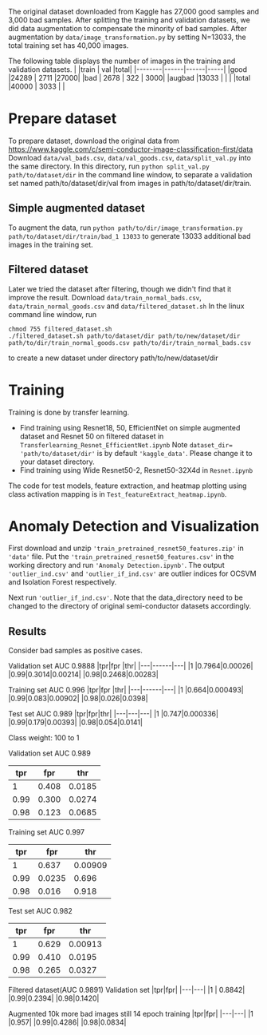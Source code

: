 
The original dataset downloaded from Kaggle has 27,000 good samples and 3,000 bad samples.
After splitting the training and validation datasets, we did data augmentation to compensate the minority of bad samples.
After augmentation by `data/image_transformation.py` by setting N=13033, the total training set has 40,000 images.

The following table displays the number of images in the training and validation datasets.
|        |train | val  |total|
|--------|------|------|-----|
|good    |24289 | 2711 |27000|
|bad     | 2678 |  322 | 3000|
|augbad  |13033 |      |     |
|total   |40000 | 3033 |     |

Prepare dataset
=======

To prepare dataset, download the original data from https://www.kaggle.com/c/semi-conductor-image-classification-first/data
Download `data/val_bads.csv`, `data/val_goods.csv`, `data/split_val.py`
into the same directory. In this directory, run
`python split_val.py path/to/dataset/dir`
in the command line window, to separate a validation set named path/to/dataset/dir/val from images in path/to/dataset/dir/train.

Simple augmented dataset
-------------
To augment the data, run
`python path/to/dir/image_transformation.py path/to/dataset/dir/train/bad_1 13033`
to generate 13033 additional bad images in the training set. 

Filtered dataset
-------------
Later we tried the dataset after filtering, though we didn't find that it improve the result.
Download `data/train_normal_bads.csv`, `data/train_normal_goods.csv` and `data/filtered_dataset.sh`
In the linux command line window, run
```
chmod 755 filtered_dataset.sh
./filtered_dataset.sh path/to/dataset/dir path/to/new/dataset/dir path/to/dir/train_normal_goods.csv path/to/dir/train_normal_bads.csv
```
to create a new dataset under directory path/to/new/dataset/dir


Training
========
Training is done by transfer learning. 
* Find training using Resnet18, 50, EfficientNet on simple augmented dataset and Resnet 50 on filtered dataset in `Transferlearning_Resnet_EfficientNet.ipynb`
Note `dataset_dir= 'path/to/dataset/dir'` is by default `'kaggle_data'`. Please change it to your dataset directory.
* Find training using Wide Resnet50-2, Resnet50-32X4d in `Resnet.ipynb` 


The code for test models, feature extraction, and heatmap plotting using class activation mapping is in `Test_featureExtract_heatmap.ipynb`.
	

Anomaly Detection and Visualization
========
First download and unzip `'train_pretrained_resnet50_features.zip'` in `'data'` file. Put the `'train_pretrained_resnet50_features.csv'` in the working directory and run `'Anomaly Detection.ipynb'`.
The output `'outlier_ind.csv'` and `'outlier_if_ind.csv'` are outlier indices for OCSVM and Isolation Forest respectively.

Next run `'outlier_if_ind.csv'`. Note that the data_directory need to be changed to the directory of original semi-conductor datasets accordingly.

Results
-------
Consider bad samples as positive cases.

Validation set AUC 0.9888
|tpr|fpr   |thr|
|---|------|---|
|1  |0.7964|0.00026|
|0.99|0.3014|0.00214|
|0.98|0.2468|0.00283|

Training set AUC 0.996
|tpr|fpr   |thr|
|---|------|---|
|1 |0.664|0.000493|
|0.99|0.083|0.00902|
|0.98|0.026|0.0398|

Test set AUC 0.989
|tpr|fpr|thr|
|---|---|---|
|1  |0.747|0.000336|
|0.99|0.179|0.00393|
|0.98|0.054|0.0141|

Class weight: 100 to 1

Validation set AUC 0.989

|tpr|fpr|thr|
|---|---|---|
|1|0.408|0.0185|
|0.99|0.300|0.0274|
|0.98|0.123|0.0685|

Training set AUC 0.997

|tpr|fpr|thr|
|---|---|---|
|1|0.637|0.00909|
|0.99|0.0235|0.696|
|0.98|0.016|0.918|


Test set AUC 0.982

|tpr|fpr|thr|
|---|---|---|
|1|0.629|0.00913|
|0.99|0.410|0.0195|
|0.98|0.265|0.0327|

Filtered dataset(AUC 0.9891)
Validation set
|tpr|fpr|
|---|---|
|1 | 0.8842|
|0.99|0.2394|
|0.98|0.1420|

Augmented 10k more bad images still 14 epoch training 
|tpr|fpr|
|---|---|
|1  |0.957|
|0.99|0.4286|
|0.98|0.0834|

